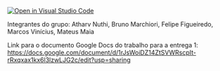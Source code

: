 [![Open in Visual Studio Code](https://classroom.github.com/assets/open-in-vscode-2e0aaae1b6195c2367325f4f02e2d04e9abb55f0b24a779b69b11b9e10269abc.svg)](https://classroom.github.com/online_ide?assignment_repo_id=19483263&assignment_repo_type=AssignmentRepo)

Integrantes do grupo: Atharv Nuthi, Bruno Marchiori, Felipe Figueiredo, Marcos Vinícius, Mateus Maia

Link para o documento Google Docs do trabalho para a entrega 1: https://docs.google.com/document/d/1rJsWoiDZ14ZtSVWRscpIt-rRxqxax1kx6l3lzwLJG2c/edit?usp=sharing
